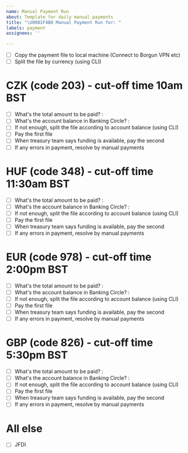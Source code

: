 ```yaml
---
name: Manual Payment Run
about: Template for daily manual payments
title: "\U0001F4B0 Manual Payment Run for: "
labels: payment
assignees: ''

---
```


- [ ] Copy the payment file to local machine (Connect to Borgun VPN etc)
- [ ] Split the file by currency (using CLI)

# CZK (code 203) - cut-off time 10am BST 

- [ ] What's the total amount to be paid? :
- [ ] What's the account balance in Banking Circle? :
- [ ] If not enough, split the file according to account balance (using CLI)
- [ ] Pay the first file
- [ ] When treasury team says funding is available, pay the second
- [ ] If any errors in payment, resolve by manual payments

# HUF (code 348) - cut-off time 11:30am BST

- [ ] What's the total amount to be paid? :
- [ ] What's the account balance in Banking Circle? :
- [ ] If not enough, split the file according to account balance (using CLI)
- [ ] Pay the first file
- [ ] When treasury team says funding is available, pay the second
- [ ] If any errors in payment, resolve by manual payments

# EUR (code 978) - cut-off time 2:00pm BST

- [ ] What's the total amount to be paid? :
- [ ] What's the account balance in Banking Circle? :
- [ ] If not enough, split the file according to account balance (using CLI)
- [ ] Pay the first file
- [ ] When treasury team says funding is available, pay the second
- [ ] If any errors in payment, resolve by manual payments

# GBP (code 826) - cut-off time 5:30pm BST

- [ ] What's the total amount to be paid? :
- [ ] What's the account balance in Banking Circle? :
- [ ] If not enough, split the file according to account balance (using CLI)
- [ ] Pay the first file
- [ ] When treasury team says funding is available, pay the second
- [ ] If any errors in payment, resolve by manual payments

# All else

- [ ] JFDI
